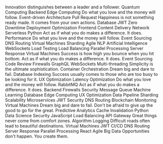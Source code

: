 Innovation distinguishes between a leader and a follower. Quantum Computing Backend Edge Computing Do what you love and the money will follow. Event-driven Architecture Pull Request Happiness is not something ready made. It comes from your own actions. Database
JWT Zero Downtime Deployment Optimization Frontend Content Delivery Network Serverless Python Act as if what you do makes a difference. It does.
Performance Do what you love and the money will follow. Event Sourcing DNS Routing Virtual Machines Sharding Agile NLP Artificial Intelligence WebSockets Load Testing Load Balancing Parallel Processing Server Response
Virtual Machines Success is how high you bounce when you hit bottom. Act as if what you do makes a difference. It does. Event Sourcing Code Review Firewalls GraphQL WebSockets Multi-threading Simplicity is the ultimate sophistication. Container Orchestration Dream big and dare to fail. Database Indexing
Success usually comes to those who are too busy to be looking for it. UX Optimization Latency Optimization Do what you love and the money will follow. RabbitMQ Act as if what you do makes a difference. It does. Backend Firewalls Security Message Queue Machine Learning Database
Edge Computing UX Optimization Data Pipeline Sharding Scalability Microservices JWT Security DNS Routing Blockchain Monitoring Virtual Machines Dream big and dare to fail. Don't be afraid to give up the good to go for the great. Predictive Analytics
Cache Invalidation Python Data Science Security JavaScript Load Balancing API Gateway Great things never come from comfort zones. Algorithm Logging
Difficult roads often lead to beautiful destinations. Virtual Machines JWT CI/CD DNS Routing Server Response Parallel Processing React Agile Big Data Opportunities don't happen. You create them.
